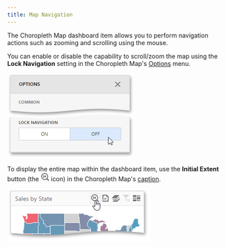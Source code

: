 ```yaml
---
title: Map Navigation
---
```

The Choropleth Map dashboard item allows you to perform navigation actions such as zooming and scrolling using the mouse.

You can enable or disable the capability to scroll/zoom the map using the **Lock Navigation** setting in the Choropleth Map's [Options](../../../../../dashboard-for-web/articles/web-dashboard-designer-mode/ui-elements/dashboard-item-menu.md) menu.

![wdd-map-lock-navigation](../../../../images/Img125404.png)

To display the entire map within the dashboard item, use the **Initial Extent** button (the ![wdd-map-initial-size-icon](../../../../images/Img125402.png) icon) in the Choropleth Map's [caption](../../../../../dashboard-for-web/articles/web-dashboard-designer-mode/dashboard-layout/dashboard-item-caption.md).

![wdd-choropleth-map-initial-state](../../../../images/Img125403.png)